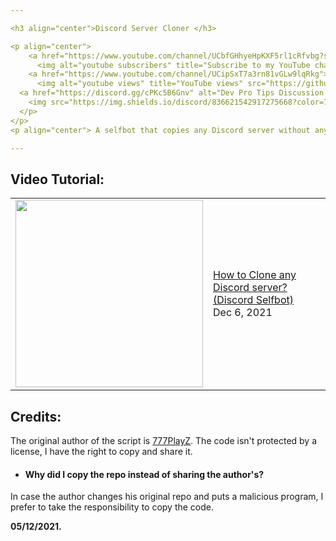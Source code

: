 ```yaml
---

<h3 align="center">Discord Server Cloner </h3>

<p align="center">
    <a href="https://www.youtube.com/channel/UCbfGHhyeHpKXF5rl1cRfvbg?sub_confirmation=1">
      <img alt="youtube subscribers" title="Subscribe to my YouTube channel" src="https://github-readme-youtube-stats.herokuapp.com/subscribers/index.php?id=UCbfGHhyeHpKXF5rl1cRfvbg&key=AIzaSyDvBOxP4M5Ygutbku6_3whU2YR6xV9KKV8&style=for-the-badge&color=red&labelColor=ce4630&label=Subscribers"/></a> 
    <a href="https://www.youtube.com/channel/UCipSxT7a3rn81vGLw9lqRkg">
      <img alt="youtube views" title="YouTube views" src="https://github-readme-youtube-stats.herokuapp.com/views/index.php?id=UCbfGHhyeHpKXF5rl1cRfvbg&key=AIzaSyDvBOxP4M5Ygutbku6_3whU2YR6xV9KKV8&label=View+Count&style=for-the-badge&color=blue&labelColor=0b689d"/></a>
  <a href="https://discord.gg/cPKc5B6Gnv" alt="Dev Pro Tips Discussion & Support Server">
    <img src="https://img.shields.io/discord/836621542917275668?color=7289DA&labelColor=4a64bd&logo=discord&logoColor=white&style=for-the-badge"/></a>
  </p>
</p>
<p align="center"> A selfbot that copies any Discord server without any permissions. </p>

---
```


## Video Tutorial:
<table><tr><td><a href="https://www.youtube.com/watch?v=ogifU7weUjA"><img width="300px" src="https://i.imgur.com/rOshltd.jpg"></a></td>
<td><a href="https://www.youtube.com/watch?v=ogifU7weUjA">How to Clone any Discord server? (Discord Selfbot)</a><br/>Dec 6, 2021</td></tr></table>


## Credits:

The original author of the script is [777PlayZ](https://github.com/777PlayZ "777PlayZ"). The code isn't protected by a license, I have the right to copy and share it.

- #### **Why did I copy the repo instead of sharing the author's?**
In case the author changes his original repo and puts a malicious program, I prefer to take the responsibility to copy the code.

**05/12/2021.**

